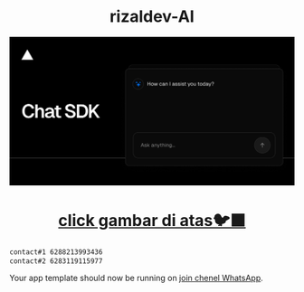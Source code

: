   <h1 align="center">rizaldev-AI</h1>
</a>

<a href="https://chat.vercel.ai/">
  <img alt="Next.js 14 and App Router-ready AI chatbot." src="app/(chat)/opengraph-image.png">
  <h1 align="center">click gambar di atas🐦‍⬛</h1>
</a>


```hubungi
contact#1 6288213993436
contact#2 6283119115977
```

Your app template should now be running on [join chenel WhatsApp](https://whatsapp.com/channel/0029Vaw0AGCEQIarHspllG1i).

